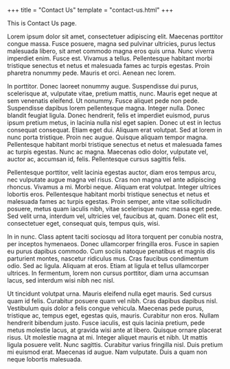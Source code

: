 +++
title = "Contact Us"
template = "contact-us.html"
+++

This is Contact Us page.

Lorem ipsum dolor sit amet, consectetuer adipiscing elit. Maecenas porttitor congue massa. Fusce posuere, magna sed pulvinar ultricies, purus lectus malesuada libero, sit amet commodo magna eros quis urna. Nunc viverra imperdiet enim. Fusce est. Vivamus a tellus. Pellentesque habitant morbi tristique senectus et netus et malesuada fames ac turpis egestas. Proin pharetra nonummy pede. Mauris et orci. Aenean nec lorem.

In porttitor. Donec laoreet nonummy augue. Suspendisse dui purus, scelerisque at, vulputate vitae, pretium mattis, nunc. Mauris eget neque at sem venenatis eleifend. Ut nonummy. Fusce aliquet pede non pede. Suspendisse dapibus lorem pellentesque magna. Integer nulla. Donec blandit feugiat ligula. Donec hendrerit, felis et imperdiet euismod, purus ipsum pretium metus, in lacinia nulla nisl eget sapien. Donec ut est in lectus consequat consequat. Etiam eget dui. Aliquam erat volutpat. Sed at lorem in nunc porta tristique. Proin nec augue. Quisque aliquam tempor magna. Pellentesque habitant morbi tristique senectus et netus et malesuada fames ac turpis egestas. Nunc ac magna. Maecenas odio dolor, vulputate vel, auctor ac, accumsan id, felis. Pellentesque cursus sagittis felis.

Pellentesque porttitor, velit lacinia egestas auctor, diam eros tempus arcu, nec vulputate augue magna vel risus. Cras non magna vel ante adipiscing rhoncus. Vivamus a mi. Morbi neque. Aliquam erat volutpat. Integer ultrices lobortis eros. Pellentesque habitant morbi tristique senectus et netus et malesuada fames ac turpis egestas. Proin semper, ante vitae sollicitudin posuere, metus quam iaculis nibh, vitae scelerisque nunc massa eget pede. Sed velit urna, interdum vel, ultricies vel, faucibus at, quam. Donec elit est, consectetuer eget, consequat quis, tempus quis, wisi.

In in nunc. Class aptent taciti sociosqu ad litora torquent per conubia nostra, per inceptos hymenaeos. Donec ullamcorper fringilla eros. Fusce in sapien eu purus dapibus commodo. Cum sociis natoque penatibus et magnis dis parturient montes, nascetur ridiculus mus. Cras faucibus condimentum odio. Sed ac ligula. Aliquam at eros. Etiam at ligula et tellus ullamcorper ultrices. In fermentum, lorem non cursus porttitor, diam urna accumsan lacus, sed interdum wisi nibh nec nisl.

Ut tincidunt volutpat urna. Mauris eleifend nulla eget mauris. Sed cursus quam id felis. Curabitur posuere quam vel nibh. Cras dapibus dapibus nisl. Vestibulum quis dolor a felis congue vehicula. Maecenas pede purus, tristique ac, tempus eget, egestas quis, mauris. Curabitur non eros. Nullam hendrerit bibendum justo. Fusce iaculis, est quis lacinia pretium, pede metus molestie lacus, at gravida wisi ante at libero. Quisque ornare placerat risus. Ut molestie magna at mi. Integer aliquet mauris et nibh. Ut mattis ligula posuere velit. Nunc sagittis. Curabitur varius fringilla nisl. Duis pretium mi euismod erat. Maecenas id augue. Nam vulputate. Duis a quam non neque lobortis malesuada.